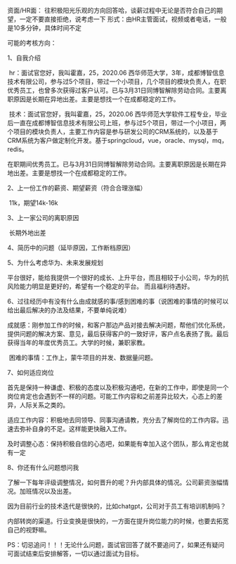 资面/HR面：
往积极阳光乐观的方向回答哈，谈薪过程中无论是否符合自己的期望，一定不要直接拒绝，说考虑一下
形式：由HR主管面试，视频或者电话，一般是10多分钟，具体时间不定

可能的考核方向：

1、自我介绍



​		hr：面试官您好，我叫霍嘉，25，2020.06 西华师范大学，3年，成都博智信息技术有限公司，参与过5个项目，带过一个小项目，几个项目的模块负责人，在职优秀员工，也曾多次获得过客户认可。已与3月31日同博智解除劳动合同。主要离职原因是长期在异地出差。主要是想找一个在成都稳定的工作。



​		技术：面试官您好，我叫霍嘉，25，2020.06 西华师范大学软件工程专业，毕业后一直在成都博智信息技术有限公司上班，参与过5个项目，带过一个小项目，两个项目的模块负责人，主要工作内容是参与研发公司的CRM系统的，以及基于CRM系统为客户做定制化开发。基于springcloud，vue，oracle、mysql，mq，redis。

在职期间优秀员工。已与3月31日同博智解除劳动合同。主要离职原因是长期在异地出差。主要是想找一个在成都稳定的工作。



2、上一份工作的薪资、期望薪资（符合合理涨幅）

​		11k，期望14k-16k



3、上一家公司的离职原因

​		长期外地出差



4、简历中的问题（延毕原因，工作断档原因）



5、为什么考虑华为、未来发展规划

​		平台很好，能给我提供一个很好的成长、上升平台，而且相较于小公司，华为的抗风险能力明显是更好的，希望有一个稳定的平台。		而且福利待遇好。

6、过往经历中有没有什么由成就感的事/感到困难的事（说困难的事情的时候可以给出最后解决的办法及结果，不要单纯说难）

​		成就感：刚参加工作的时候，和客户那边产品对接去解决问题，帮他们优化系统，提供问题的解决方案、意见，最后获得客户的一致好评，客户点名表扬了我。最后获得当年的年度优秀员工。大学的时候，兼职家教。

​		困难的事情：工作上，蒙牛项目的并发、数据量问题。

7、如何适应岗位

​		首先是保持一种谦虚、积极的态度以及积极沟通吧，在新的工作中，即使是同一个岗位肯定也会遇到不一样的问题。可能工作内容和之前差异比较大，心态上的差异，人际关系之类的。

​		适应工作内容：积极地去同领导、同事沟通请教，充分去了解岗位的工作内容。迅速去弥补自身的不足。这样能更快融入工作。

​		及时调整心态：保持积极自信的心态吧，如果能有幸加入这个团队，那么肯定也就有一定

8、你还有什么问题想问我

​		了解一下每年评级调整情况，如何晋升的呢？升内部具体的情况。公司薪资涨幅情况。加班情况以及出差。

​		因为目前行业的技术迭代是很快的，比如chatgpt，公司对于员工有培训机制吗？

​		内部转岗的渠道。行业变换是很快的，一方面在提升岗位能力的时候，也要去拓宽自己的视野嘛。



PS：切忌追问！！！无论什么问题，面试官回答了就不要追问了，如果还有疑问可面试结束后安排解答，一切以通过面试为目标。